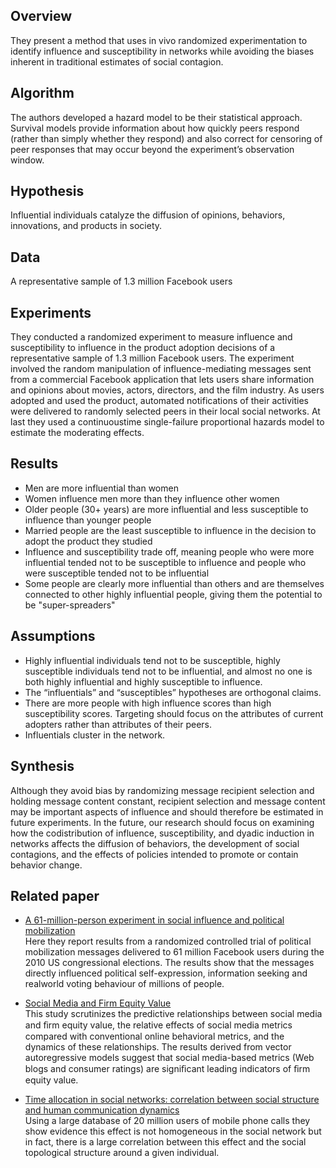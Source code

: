 Overview
--------
They present a method that uses in vivo randomized experimentation to identify influence and
susceptibility in networks while avoiding the biases inherent in traditional estimates of social contagion.

Algorithm
---------
The authors developed a hazard model to be their statistical approach. Survival models provide information about
how quickly peers respond (rather than simply whether they respond) and also correct for censoring of peer responses that may occur beyond the experiment’s observation window.

Hypothesis
----------
Influential individuals catalyze the diffusion of opinions, behaviors, innovations, and products in society. 

Data
----
A representative sample of 1.3 million Facebook users

Experiments
-----------
They conducted a randomized experiment to measure influence and susceptibility to influence in the product adoption decisions of a representative sample of 1.3 million Facebook users. The experiment involved the random manipulation of influence-mediating messages sent from a commercial Facebook application that lets users share information and opinions about movies, actors, directors, and the film industry. As users adopted and used the product, automated notifications of their activities were delivered to randomly selected peers in their local social networks. At last they used a continuoustime single-failure proportional hazards model to estimate the moderating effects. 

Results
-------
* Men are more influential than women    
* Women influence men more than they influence other women     
* Older people (30+ years) are more influential and less susceptible to influence than younger people    
* Married people are the least susceptible to influence in the decision to adopt the product they studied    
* Influence and susceptibility trade off, meaning people who were more influential tended not to be susceptible to influence and people who were susceptible tended not to be influential      
* Some people are clearly more influential than others and are themselves connected to other highly influential people, giving them the potential to be "super-spreaders"

Assumptions
-----------
* Highly influential individuals tend not to be susceptible, highly susceptible individuals tend not to be influential, and almost no one is both highly influential and highly susceptible to influence.      
* The “influentials” and “susceptibles” hypotheses are orthogonal claims.
* There are more people with high influence scores than high susceptibility scores. Targeting should focus on the attributes of current adopters  rather than attributes of their peers. 
* Influentials cluster in the network.

Synthesis
---------
Although they avoid bias by randomizing message recipient selection and holding message content constant, recipient selection and message content may be important aspects of influence and should therefore be estimated in future experiments. In the future, our research should focus on examining how the codistribution of influence, susceptibility, and dyadic induction in networks affects the diffusion of behaviors, the development of social contagions, and the effects of policies intended to promote or contain behavior change.


Related paper
-------------
* [A 61-million-person experiment in social influence and political mobilization](http://web.ebscohost.com/ehost/pdfviewer/pdfviewer?sid=0535c66c-531d-426f-9fbc-7db8b1f1f448%40sessionmgr11&vid=2&hid=26)      
Here they report results from a randomized controlled trial of political mobilization messages delivered to 61 million Facebook users during the 2010 US congressional elections. The results show that the messages directly influenced political self-expression, information seeking and realworld voting behaviour of millions of people.      
      
* [Social Media and Firm Equity Value](http://wweb.uta.edu/faculty/luoxm/Home/social%20media%20isr.pdf)      
This study scrutinizes the predictive relationships between social media and ﬁrm equity value, the relative effects of social media metrics compared with conventional online behavioral metrics, and the dynamics of these relationships. The results derived from vector autoregressive models suggest that social media-based metrics (Web blogs and consumer ratings) are signiﬁcant leading indicators of ﬁrm equity value.      

* [Time allocation in social networks: correlation between social structure and human communication dynamics](http://arxiv.org/pdf/1305.3865.pdf)      
Using a large database of 20 million users of mobile phone calls they show evidence this effect is not homogeneous in the social network but in fact, there is a large correlation between this effect and the social topological structure around a given individual.
